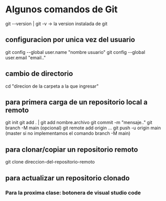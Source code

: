 # Algunos comandos de Git


git --version | git -v -> la version instalada de git 

## configuracion por unica vez del usuario

git config --global user.name "nombre usuario"
git config --global user.email "email.."
## cambio de directorio

cd "direcion de la carpeta a la que ingresar"

## para primera carga de un repositorio local a remoto

git init
git add . | git add nombre.archivo
git commit -m "mensaje.."
git branch -M main (opcional)
git remote add origin ...
git push -u origin main (master si no implementamos el comando branch -M main)


## para clonar/copiar un repositorio remoto

 git clone direccion-del-repositorio-remoto

## para actualizar un repositorio clonado

### Para la proxima clase: botonera de visual studio code 